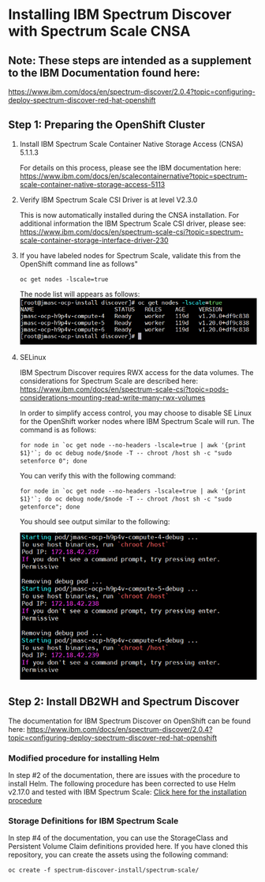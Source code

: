 # Installing IBM Spectrum Discover with Spectrum Scale CNSA


## Note: These steps are intended as a supplement to the IBM Documentation found here:
https://www.ibm.com/docs/en/spectrum-discover/2.0.4?topic=configuring-deploy-spectrum-discover-red-hat-openshift

## Step 1: Preparing the OpenShift Cluster

1. Install IBM Spectrum Scale Container Native Storage Access (CNSA) 5.1.1.3

   For details on this process, please see the IBM documentation here:
   https://www.ibm.com/docs/en/scalecontainernative?topic=spectrum-scale-container-native-storage-access-5113

2. Verify IBM Spectrum Scale CSI Driver is at level V2.3.0 

   This is now automatically installed during the CNSA installation. For additional information the IBM Spectrum Scale CSI driver, please see: 
   https://www.ibm.com/docs/en/spectrum-scale-csi?topic=spectrum-scale-container-storage-interface-driver-230

3. If you have labeled nodes for Spectrum Scale, validate this from the OpenShift command line as follows"
    ```
    oc get nodes -lscale=true
    ```
    The node list will appears as follows:
    ![oc get nodes -lscale=true](images/oc-get-nodes.png)

4.  SELinux

    IBM Spectrum Discover requires RWX access for the data volumes. The considerations for Spectrum Scale are described here: https://www.ibm.com/docs/en/spectrum-scale-csi?topic=pods-considerations-mounting-read-write-many-rwx-volumes

    In order to simplify access control, you may choose to disable SE Linux for the OpenShift worker nodes where IBM Spectrum Scale will run. The command is as follows:
    ```
    for node in `oc get node --no-headers -lscale=true | awk '{print $1}'`; do oc debug node/$node -T -- chroot /host sh -c "sudo setenforce 0"; done
    ```
    You can verify this with the following command:
    ```
    for node in `oc get node --no-headers -lscale=true | awk '{print $1}'`; do oc debug node/$node -T -- chroot /host sh -c "sudo getenforce"; done
    
    ```
    You should see output similar to the following:

    ![getenforce](images/getenforce1.png)

## Step 2: Install DB2WH and Spectrum Discover
The documentation for IBM Spectrum Discover on OpenShift can be found here:
https://www.ibm.com/docs/en/spectrum-discover/2.0.4?topic=configuring-deploy-spectrum-discover-red-hat-openshift

### Modified procedure for installing Helm 
In step #2 of the documentation, there are issues with the procedure to install Helm. The following procedure has been corrected to use Helm v2.17.0 and tested with IBM Spectrum Scale: [Click here for the installation procedure](tiller-installation\tiller-installation-steps.md)

### <a name="storage_definitions"></a>Storage Definitions for IBM Spectrum Scale
In step #4 of the documentation, you can use the StorageClass and Persistent Volume Claim definitions provided here.
If you have cloned this repository, you can create the assets using the following command:
```
oc create -f spectrum-discover-install/spectrum-scale/
```

